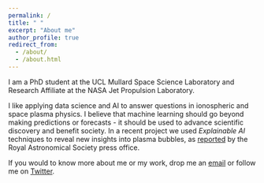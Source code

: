 ```yaml
---
permalink: /
title: " "
excerpt: "About me"
author_profile: true
redirect_from: 
  - /about/
  - /about.html
---
```

I am a PhD student at the UCL Mullard Space Science Laboratory and Research Affiliate at the NASA Jet Propulsion Laboratory. 

I like applying data science and AI to answer questions in ionospheric and space plasma physics. I believe that machine learning should go beyond making predictions or forecasts - it should be used to advance scientific discovery and benefit society. In a recent project we used _Explainable AI_ techniques to reveal new insights into plasma bubbles, as [reported](https://ras.ac.uk/news-and-press/news/predicting-equatorial-plasma-bubbles-swarm) by the Royal Astronomical Society press office.

If you would to know more about me or my work, drop me an [email](mailto:sachin.reddy.18@ucl.ac.uk) or follow me on [Twitter](https://twitter.com/red_sach).